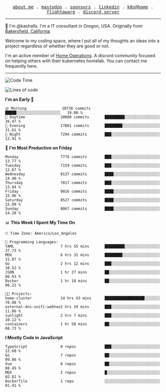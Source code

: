 <p align="center">
  <samp>
    <a href="https://jordanjones.org/">about me</a> .
    <a rel="me" href="https://mastodon.social/@kashall">mastodon</a> .
    <a href="https://github.com/sponsors/kashalls">sponsors</a> .
    <a href="https://linkedin.com/in/jordpjones">linkedin</a> .
    <a href="https://github.com/kashalls/home-cluster">k8s@home</a> .
    <a href="https://flightaware.com/adsb/stats/user/kashalls">flightaware</a> .
    <a href="https://discord.gg/V2WrCfqba9">discord server</a>
  </samp>
</p>

----------------------------------------------------------------

:wave: I'm @kashalls. I'm a IT consultant in Oregon, USA. Originally from [Bakersfield, California](https://maps.app.goo.gl/QQMtywTWghpXB6Tu6)

Welcome to my coding space, where I put all of my thoughts an ideas into a project regardless of whether they are good or not.

I'm an active member of [Home Operations](https://discord.gg/home-operations). A discord community focused on helping others with their kubernetes homelab. You can contact me frequently here.

----------------------------------------------------------------
<!--START_SECTION:waka-->
![Code Time](http://img.shields.io/badge/Code%20Time-2%2C201%20hrs%209%20mins-blue)

![Lines of code](https://img.shields.io/badge/From%20Hello%20World%20I%27ve%20Written-9.9%20million%20lines%20of%20code-blue)

**I'm an Early 🐤** 

```text
🌞 Morning                10738 commits       █████░░░░░░░░░░░░░░░░░░░░   19.00 % 
🌆 Daytime                20608 commits       █████████░░░░░░░░░░░░░░░░   36.47 % 
🌃 Evening                17861 commits       ████████░░░░░░░░░░░░░░░░░   31.61 % 
🌙 Night                  7294 commits        ███░░░░░░░░░░░░░░░░░░░░░░   12.91 % 
```
📅 **I'm Most Productive on Friday** 

```text
Monday                   7778 commits        ███░░░░░░░░░░░░░░░░░░░░░░   13.77 % 
Tuesday                  7159 commits        ███░░░░░░░░░░░░░░░░░░░░░░   12.67 % 
Wednesday                8137 commits        ████░░░░░░░░░░░░░░░░░░░░░   14.40 % 
Thursday                 7817 commits        ███░░░░░░░░░░░░░░░░░░░░░░   13.84 % 
Friday                   9016 commits        ████░░░░░░░░░░░░░░░░░░░░░   15.96 % 
Saturday                 8527 commits        ████░░░░░░░░░░░░░░░░░░░░░   15.09 % 
Sunday                   8067 commits        ████░░░░░░░░░░░░░░░░░░░░░   14.28 % 
```


📊 **This Week I Spent My Time On** 

```text
🕑︎ Time Zone: America/Los_Angeles

💬 Programming Languages: 
YAML                     7 hrs 55 mins       █████████░░░░░░░░░░░░░░░░   37.73 % 
MDX                      6 hrs 31 mins       ████████░░░░░░░░░░░░░░░░░   31.07 % 
Go                       2 hrs 12 mins       ███░░░░░░░░░░░░░░░░░░░░░░   10.52 % 
JSON                     1 hr 27 mins        ██░░░░░░░░░░░░░░░░░░░░░░░   06.93 % 
Docker                   1 hr 18 mins        ██░░░░░░░░░░░░░░░░░░░░░░░   06.22 % 

🐱‍💻 Projects: 
home-cluster             14 hrs 43 mins      ██████████████████░░░░░░░   70.08 % 
external-dns-unifi-webhoo2 hrs 19 mins       ███░░░░░░░░░░░░░░░░░░░░░░   11.06 % 
sunlight                 2 hrs 7 mins        ███░░░░░░░░░░░░░░░░░░░░░░   10.12 % 
containers               1 hr 50 mins        ██░░░░░░░░░░░░░░░░░░░░░░░   08.73 % 
```

**I Mostly Code in JavaScript** 

```text
TypeScript               9 repos             ███░░░░░░░░░░░░░░░░░░░░░░   12.68 % 
Go                       7 repos             ██░░░░░░░░░░░░░░░░░░░░░░░   09.86 % 
Vue                      6 repos             ██░░░░░░░░░░░░░░░░░░░░░░░   08.45 % 
MDX                      2 repos             █░░░░░░░░░░░░░░░░░░░░░░░░   02.82 % 
Dockerfile               1 repo              ░░░░░░░░░░░░░░░░░░░░░░░░░   01.41 % 
```




<!--END_SECTION:waka-->